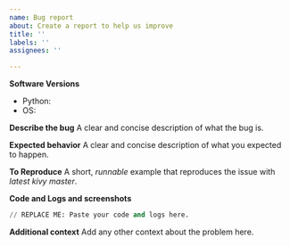```yaml
---
name: Bug report
about: Create a report to help us improve
title: ''
labels: ''
assignees: ''

---
```


**Software Versions**
* Python:
* OS:

**Describe the bug**
A clear and concise description of what the bug is.

**Expected behavior**
A clear and concise description of what you expected to happen.

**To Reproduce**
A short, *runnable* example that reproduces the issue with *latest kivy master*.

**Code and Logs and screenshots**
```python
// REPLACE ME: Paste your code and logs here.
```

**Additional context**
Add any other context about the problem here.
